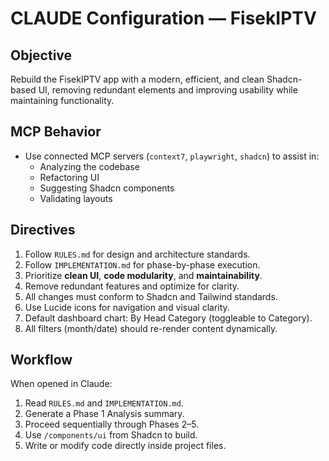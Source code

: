 # CLAUDE Configuration — FisekIPTV

## Objective
Rebuild the FisekIPTV app with a modern, efficient, and clean Shadcn-based UI, removing redundant elements and improving usability while maintaining functionality.

## MCP Behavior
- Use connected MCP servers (`context7`, `playwright`, `shadcn`) to assist in:
  - Analyzing the codebase
  - Refactoring UI
  - Suggesting Shadcn components
  - Validating layouts

## Directives
1. Follow `RULES.md` for design and architecture standards.
2. Follow `IMPLEMENTATION.md` for phase-by-phase execution.
3. Prioritize **clean UI**, **code modularity**, and **maintainability**.
4. Remove redundant features and optimize for clarity.
5. All changes must conform to Shadcn and Tailwind standards.
6. Use Lucide icons for navigation and visual clarity.
7. Default dashboard chart: By Head Category (toggleable to Category).
8. All filters (month/date) should re-render content dynamically.

## Workflow
When opened in Claude:
1. Read `RULES.md` and `IMPLEMENTATION.md`.
2. Generate a Phase 1 Analysis summary.
3. Proceed sequentially through Phases 2–5.
4. Use `/components/ui` from Shadcn to build.
5. Write or modify code directly inside project files.

